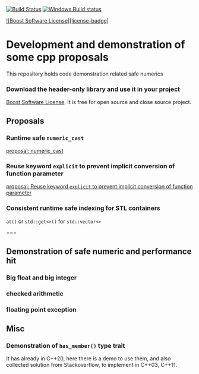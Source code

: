 [![Build Status](https://travis-ci.org/qingfengxia/cpp_to_integer.svg?branch=master)](https://travis-ci.org/qingfengxia/cpp_to_integer.svg)   [![Windows Build status](https://ci.appveyor.com/api/projects/status/lkpn62t55wfie52t?svg=true)](https://ci.appveyor.com/project/qingfengxia/cpp-to-integer)


[![Boost Software License][license-badge]](LICENSE.txt)

# Development and demonstration of some cpp proposals

This repository holds code demonstration related safe numerics

### Download the header-only library and use it in your project

[Boost Software License](https://www.boost.org/users/license.html). It is free for open source and close source project.


## Proposals
### Runtime safe `numeric_cast`

[proposal: numeric_cast](proposal_numeric_cast.md)

### Reuse keyword `explicit` to prevent implicit conversion of function parameter

[proposal: Reuse keyword `explicit` to prevent implicit conversion of function parameter](proposal_explicit.md)

### Consistent runtime safe indexing for STL containers

`at()` or `std::get<>()` for `std::vector<>`
[]()

===

## Demonstration of safe numeric and performance hit

### Big float and big integer


### checked arithmetic


### floating point exception


## Misc
### Demonstration of `has_member()` type trait

It has already in C++20, here there is a demo to use them, and also collected solution from Stackoverflow, to implement in C++03, C++11.